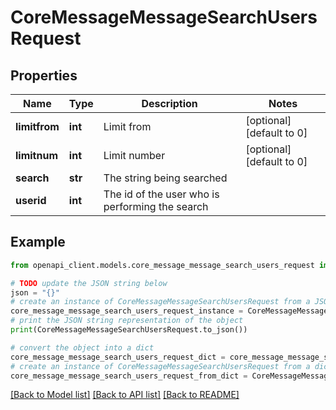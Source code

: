 # CoreMessageMessageSearchUsersRequest


## Properties

Name | Type | Description | Notes
------------ | ------------- | ------------- | -------------
**limitfrom** | **int** | Limit from | [optional] [default to 0]
**limitnum** | **int** | Limit number | [optional] [default to 0]
**search** | **str** | The string being searched | 
**userid** | **int** | The id of the user who is performing the search | 

## Example

```python
from openapi_client.models.core_message_message_search_users_request import CoreMessageMessageSearchUsersRequest

# TODO update the JSON string below
json = "{}"
# create an instance of CoreMessageMessageSearchUsersRequest from a JSON string
core_message_message_search_users_request_instance = CoreMessageMessageSearchUsersRequest.from_json(json)
# print the JSON string representation of the object
print(CoreMessageMessageSearchUsersRequest.to_json())

# convert the object into a dict
core_message_message_search_users_request_dict = core_message_message_search_users_request_instance.to_dict()
# create an instance of CoreMessageMessageSearchUsersRequest from a dict
core_message_message_search_users_request_from_dict = CoreMessageMessageSearchUsersRequest.from_dict(core_message_message_search_users_request_dict)
```
[[Back to Model list]](../README.md#documentation-for-models) [[Back to API list]](../README.md#documentation-for-api-endpoints) [[Back to README]](../README.md)


